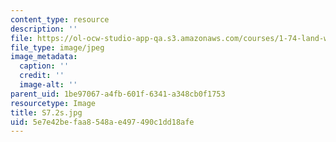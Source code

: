 ```yaml
---
content_type: resource
description: ''
file: https://ol-ocw-studio-app-qa.s3.amazonaws.com/courses/1-74-land-water-food-and-climate-fall-2020/5e7e42befaa8548ae497490c1dd18afe_S7.2s.jpg
file_type: image/jpeg
image_metadata:
  caption: ''
  credit: ''
  image-alt: ''
parent_uid: 1be97067-a4fb-601f-6341-a348cb0f1753
resourcetype: Image
title: S7.2s.jpg
uid: 5e7e42be-faa8-548a-e497-490c1dd18afe
---
```

